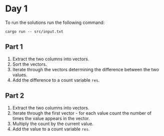 # Day 1

To run the solutions run the following command:

```
cargo run -- src/input.txt
```

## Part 1
1. Extract the two columns into vectors.
2. Sort the vectors.
3. Iterate through the vectors determining the difference between the two values.
4. Add the difference to a count variable `res`.

## Part 2
1. Extract the two columns into vectors.
2. Iterate through the first vector - for each value count the number of times the value appears in the vector.
3. Multiply the count by the current value.
4. Add the value to a count variable `res`.
